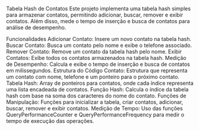 Tabela Hash de Contatos
Este projeto implementa uma tabela hash simples para armazenar contatos, permitindo adicionar, buscar, remover e exibir contatos. Além disso, mede o tempo de inserção e busca de contatos para análise de desempenho.

Funcionalidades
Adicionar Contato: Insere um novo contato na tabela hash.
Buscar Contato: Busca um contato pelo nome e exibe o telefone associado.
Remover Contato: Remove um contato da tabela hash pelo nome.
Exibir Contatos: Exibe todos os contatos armazenados na tabela hash.
Medição de Desempenho: Calcula e exibe o tempo de inserção e busca de contatos em milissegundos.
Estrutura do Código
Contato: Estrutura que representa um contato com nome, telefone e um ponteiro para o próximo contato.
Tabela Hash: Array de ponteiros para contatos, onde cada índice representa uma lista encadeada de contatos.
Função Hash: Calcula o índice da tabela hash com base na soma dos caracteres do nome do contato.
Funções de Manipulação: Funções para inicializar a tabela, criar contatos, adicionar, buscar, remover e exibir contatos.
Medição de Tempo: Uso das funções QueryPerformanceCounter e QueryPerformanceFrequency para medir o tempo de execução das operações.
